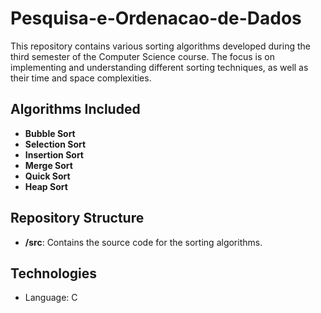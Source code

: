 # Pesquisa-e-Ordenacao-de-Dados

This repository contains various sorting algorithms developed during the third semester of the Computer Science course. The focus is on implementing and understanding different sorting techniques, as well as their time and space complexities.

## Algorithms Included
- **Bubble Sort**
- **Selection Sort**
- **Insertion Sort**
- **Merge Sort**
- **Quick Sort**
- **Heap Sort**

## Repository Structure
- **/src**: Contains the source code for the sorting algorithms.

## Technologies
- Language: C
